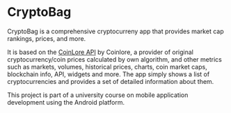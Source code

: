 # CryptoBag

CryptoBag is a comprehensive cryptocurreny app that provides market cap rankings, prices, and more.

It is based on the [CoinLore API](https://www.coinlore.com/) by Coinlore, a provider of original cryptocurrency/coin prices calculated by own algorithm, and other metrics such as markets, volumes, historical prices, charts, coin market caps, blockchain info, API, widgets and more. The app simply shows a list of cryptocurrencies and provides a set of detailed information about them.

This project is part of a university course on mobile application development using the Android platform.
